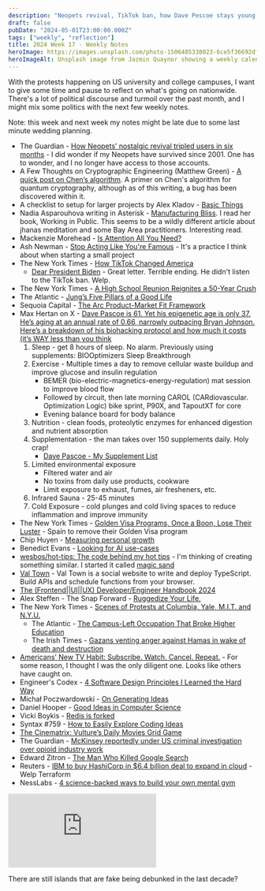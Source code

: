 ```yaml
---
description: "Neopets revival, TikTok ban, how Dave Pescoe stays young, scenes of pro-Palestine protests, and phantom islands."
draft: false
pubDate: "2024-05-01T23:00:00.000Z"
tags: ["weekly", "reflection"]
title: 2024 Week 17 - Weekly Notes
heroImage: https://images.unsplash.com/photo-1506485338023-6ce5f36692df?ixlib=rb-4.0.3&ixid=M3wxMjA3fDB8MHxwaG90by1wYWdlfHx8fGVufDB8fHx8fA%3D%3D&auto=format&fit=crop&w=2370&q=80
heroImageAlt: Unsplash image from Jazmin Quaynor showing a weekly calendar
---
```


With the protests happening on US university and college campuses, I want to give some time and pause to reflect on what's going on nationwide. There's a lot of political discourse and turmoil over the past month, and I might mix some politics with the next few weekly notes.

Note: this week and next week my notes might be late due to some last minute wedding planning.

- The Guardian - [How Neopets’ nostalgic revival tripled users in six months](https://www.theguardian.com/technology/2024/apr/14/neopets-revival-millennial-gaming-nostalgia?utm_source=tldrnewsletter) - I did wonder if my Neopets have survived since 2001. One has to wonder, and I no longer have access to those accounts.
- A Few Thoughts on Cryptographic Engineering (Matthew Green) - [A quick post on Chen’s algorithm](https://blog.cryptographyengineering.com/2024/04/16/a-quick-post-on-chens-algorithm/). A primer on Chen's algorithm for quantum cryptography, although as of this writing, a bug has been discovered within it.
- A checklist to setup for larger projects by Alex Kladov - [Basic Things](https://matklad.github.io/2024/03/22/basic-things.html)
- Nadia Asparouhova writing in Asterisk - [Manufacturing Bliss](https://asteriskmag.com/issues/06/manufacturing-bliss). I read her book, Working in Public. This seems to be a wildly different article about jhanas meditation and some Bay Area practitioners. Interesting read.
- Mackenzie Morehead - [Is Attention All You Need?](https://www.mackenziemorehead.com/is-attention-all-you-need/)
- Ash Newman - [Stop Acting Like You're Famous](https://ajkprojects.com/stopactinglikeyourefamous) - It's a practice I think about when starting a small project
- The New York Times - [How TikTok Changed America](https://www.nytimes.com/interactive/2024/04/18/business/media/tiktok-ban-american-culture.html?unlocked_article_code=1.lk0.OXkk.0CGyFsQooeZo&smid=nytcore-ios-share&referringSource=articleShare&ugrp=c&sgrp=c-cb)
    - [Dear President Biden](https://www.dearpresidentbiden.com/) - Great letter. Terrible ending. He didn't listen to the TikTok ban. Welp.
- The New York Times - [A High School Reunion Reignites a 50-Year Crush](https://www.nytimes.com/2024/04/12/style/elaine-hall-roland-passaro-wedding.html?ugrp=c&unlocked_article_code=1.kU0.iGrX.g8bXRWA_Bpv9&smid=url-share)
- The Atlantic - [Jung’s Five Pillars of a Good Life](https://www.theatlantic.com/ideas/archive/2024/04/carl-jung-pillars-life-happiness/678009/)
- Sequoia Capital - [The Arc Product-Market Fit Framework](https://www.sequoiacap.com/article/pmf-framework/)
- Max Hertan on X - [Dave Pascoe is 61. Yet his epigenetic age is only 37. He’s aging at an annual rate of 0.66, narrowly outpacing Bryan Johnson. Here’s a breakdown of his biohacking protocol and how much it costs (it’s WAY less than you think](https://twitter.com/maxhertan/status/1779968879697043804)
    1. Sleep - get 8 hours of sleep. No alarm. Previously using supplements: BIOOptimizers Sleep Breakthrough
    2. Exercise - Multiple times a day to remove cellular waste buildup and improve glucose and insulin regulation
        - BEMER (bio-electric-magnetics-energy-regulation) mat session to improve blood flow
        - Followed by circuit, then late morning CAROL (CARdiovascular. Optimization Logic) bike sprint, P90X, and TapoutXT for core
        - Evening balance board for body balance
    3. Nutrition - clean foods, proteolytic enzymes for enhanced digestion and nutrient absorption
    4. Supplementation - the man takes over 150 supplements daily. Holy crap!
        - [Dave Pascoe - My Supplement List](https://www.davepascoe.net/home/my-supplement-list)
    5. Limited environmental exposure
        - Filtered water and air
        - No toxins from daily use products, cookware
        - Limit exposure to exhaust, fumes, air fresheners, etc.
    6. Infrared Sauna - 25-45 minutes
    7. Cold Exposure - cold plunges and cold living spaces to reduce inflammation and improve immunity
- The New York Times - [Golden Visa Programs, Once a Boon, Lose Their Luster](https://www.nytimes.com/2024/04/21/business/golden-visa-spain-europe-housing-crisis.html?campaign_id=9&emc=edit_nn_20240422&instance_id=121180&nl=the-morning&regi_id=197092347&segment_id=164436&te=1&user_id=53888c42b17ce2b613ad43a8e73d64ef) - Spain to remove their Golden Visa program
- Chip Huyen - [Measuring personal growth](https://huyenchip.com/2024/04/17/personal-growth.html?utm_source=tldrnewsletter)
- Benedict Evans - [Looking for AI use-cases](https://www.ben-evans.com/benedictevans/2024/4/19/looking-for-ai-use-cases?utm_source=tldrnewsletter)
- [wesbos/hot-tips: The code behind my hot tips](https://github.com/wesbos/hot-tips/tree/main) - I'm thinking of creating something similar. I started it called [magic sand](https://github.com/jermspeaks/magic-sand)
- [Val Town](https://www.val.town/)  - Val Town is a social website to write and deploy TypeScript. Build APIs and schedule functions from your browser.
- [The (Frontend||UI||UX) Developer/Engineer Handbook 2024](https://frontendmasters.com/guides/front-end-handbook/2024/)
- Alex Steffen - The Snap Forward - [Ruggedize Your Life.](https://alexsteffen.substack.com/p/ruggedize-your-life?ck_subscriber_id=1900202893)
- The New York Times - [Scenes of Protests at Columbia, Yale, M.I.T. and N.Y.U.](https://www.nytimes.com/2024/04/22/nyregion/college-campus-protests-photos-yale-columbia.html?campaign_id=9&emc=edit_nn_20240423&instance_id=121278&nl=the-morning&regi_id=197092347&segment_id=164531&te=1&user_id=53888c42b17ce2b613ad43a8e73d64ef)
    - The Atlantic - [The Campus-Left Occupation That Broke Higher Education](https://www.theatlantic.com/ideas/archive/2024/04/campus-left-university-columbia-1968/678176/?gift=YaGX54kgIRa3PZ7hJrhiWVFHWXxfi0HF05ZV7X90uyo)
    - The Irish Times - [Gazans venting anger against Hamas in wake of death and destruction](https://www.irishtimes.com/world/middle-east/2024/04/25/gazans-venting-anger-against-hamas-in-wake-of-death-and-destruction/)
- [Americans’ New TV Habit: Subscribe. Watch. Cancel. Repeat.](https://news.yahoo.com/americans-tv-habit-subscribe-watch-153043812.html?guccounter=1) - For some reason, I thought I was the only diligent one. Looks like others have caught on.
- Engineer's Codex - [4 Software Design Principles I Learned the Hard Way](https://read.engineerscodex.com/p/4-software-design-principles-i-learned?utm_source=tldrwebdev)
- Michał Poczwardowski - [On Generating Ideas](https://read.perspectiveship.com/p/on-generating-ideas?utm_source=tldrwebdev)
- Daniel Hooper - [Good Ideas in Computer Science](https://danielchasehooper.com/posts/good-ideas-in-cs/?utm_source=tldrwebdev)
- Vicki Boykis - [Redis is forked](https://vickiboykis.com/2024/04/16/redis-is-forked/?utm_source=changelog-news)
- Syntax #759 - [How to Easily Explore Coding Ideas](https://syntax.fm/show/759/how-to-easily-explore-coding-ideas)
- [The Cinematrix: Vulture’s Daily Movies Grid Game](https://www.vulture.com/article/daily-movie-grid-trivia-game-cinematrix.html)
- The Guardian - [McKinsey reportedly under US criminal investigation over opioid industry work](https://www.theguardian.com/us-news/2024/apr/24/mckinsey-criminal-investigation-opioids-crisis)
- Edward Zitron - [The Man Who Killed Google Search](https://www.wheresyoured.at/the-men-who-killed-google/?utm_source=tldrnewsletter)
- Reuters - [IBM to buy HashiCorp in $6.4 billion deal to expand in cloud](https://www.reuters.com/markets/deals/ibm-buy-hashicorp-64-billion-deal-expand-cloud-software-2024-04-24/?utm_source=tldrwebdev) - Welp Terraform
- NessLabs - [4 science-backed ways to build your own mental gym](https://nesslabs.com/mental-gym)

<iframe
  class="aspect-video w-full my-2"
  src="https://www.youtube.com/embed/PVemGumEEgo"
  title="The Phantom Island of Google Maps"
  frameborder="0"
  allow="accelerometer; autoplay; clipboard-write; encrypted-media; gyroscope; picture-in-picture; web-share"
  allowfullscreen></iframe>

There are still islands that are fake being debunked in the last decade?
